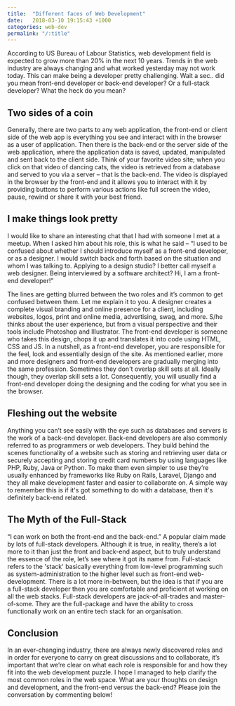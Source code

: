 ```yaml
---
title:  "Different faces of Web Development"
date:   2018-03-10 19:15:43 +1000
categories: web-dev
permalink: "/:title"
---
```


According to US Bureau of Labour Statistics, web development field is expected to grow more than 20% in the next 10 years. Trends in the web industry are always changing and what worked yesterday may not work today. This can make being a developer pretty challenging. Wait a sec.. did you mean front-end developer or back-end developer? Or a full-stack developer? What the heck do you mean?  

## Two sides of a coin
Generally, there are two parts to any web application, the front-end or client side of the web app is everything you see and interact with in the browser as a user of application. Then there is the back-end or the server side of the web application, where the application data is saved, updated, manipulated and sent back to the client side. Think of your favorite video site; when you click on that video of dancing cats, the video is retrieved from a database and served to you via a server – that is the back-end. The video is displayed in the browser by the front-end and it allows you to interact with it by providing buttons to perform various actions like full screen the video, pause, rewind or share it with your best friend.

## I make things look pretty
I would like to share an interesting chat that I had with someone I met at a meetup. When I asked him about his role, this is what he said – “I used to be confused about whether I should introduce myself as a front-end developer, or as a designer. I would switch back and forth based on the situation and whom I was talking to. Applying to a design studio? I better call myself a web designer. Being interviewed by a software architect? Hi, I am a front-end developer!”

The lines are getting blurred between the two roles and it’s common to get confused between them. Let me explain it to you. A designer creates a complete visual branding and online presence for a client, including websites, logos, print and online media, advertising, swag, and more. S/he thinks about the user experience, but from a visual perspective and their tools include Photoshop and Illustrator. The front-end developer is someone who takes this design, chops it up and translates it into code using HTML, CSS and JS. In a nutshell, as a front-end developer, you are responsible for the feel, look and essentially design of the site. As mentioned earlier, more and more designers and front-end developers are gradually merging into the same profession. Sometimes they don't overlap skill sets at all. Ideally though, they overlap skill sets a lot. Consequently, you will usually find a front-end developer doing the designing and the coding for what you see in the browser.

## Fleshing out the website
Anything you can’t see easily with the eye such as databases and servers is the work of a back-end developer. Back-end developers are also commonly referred to as programmers or web developers. They build behind the scenes functionality of a website such as storing and retrieving user data or securely accepting and storing credit card numbers by using languages like PHP, Ruby, Java or Python. To make them even simpler to use they’re usually enhanced by frameworks like Ruby on Rails, Laravel, Django and they all make development faster and easier to collaborate on. A simple way to remember this is if it's got something to do with a database, then it's definitely back-end related.

## The Myth of the Full-Stack
“I can work on both the front-end and the back-end.” A popular claim made by lots of full-stack developers. Although it is true, in reality, there’s a lot more to it than just the front and back-end aspect, but to truly understand the essence of the role, let’s see where it got its name from. Full-stack refers to the 'stack' basically everything from low-level programming such as system-administration to the higher level such as front-end web-development. There is a lot more in-between, but the idea is that if you are a full-stack developer then you are comfortable and proficient at working on all the web stacks. Full-stack developers are jack-of-all-trades and master-of-some. They are the full-package and have the ability to cross functionally work on an entire tech stack for an organisation.

## Conclusion
In an ever-changing industry, there are always newly discovered roles and in order for everyone to carry on great discussions and to collaborate, it’s important that we’re clear on what each role is responsible for and how they fit into the web development puzzle. I hope I managed to help clarify the most common roles in the web space. What are your thoughts on design and development, and the front-end versus the back-end? Please join the conversation by commenting below!
